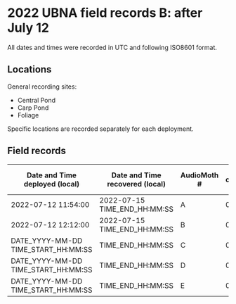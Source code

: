 # 2022 UBNA field records B: after July 12

All dates and times were recorded in UTC and following ISO8601 format.

## Locations

General recording sites:
- Central Pond
- Carp Pond
- Foliage

Specific locations are recorded separately for each deployment.


## Field records

Date and Time deployed (local) | Date and Time recovered (local) | AudioMoth # | SD card # | Site | Latitude | Longitude | Sampling rate (Hz) | Gain | Filter | Amplitude threshold | Battery start (V) | Battery end (V) | Deployer | Scribe | Uploader | Upload folder name | Notes
-----|-----|-----|-----|-----|-----|-----|-----|-----|-----|-----|-----|-----|-----|-----|-----|-----|-----
2022-07-12 11:54:00 | 2022-07-15 TIME_END_HH:MM:SS | A | 008 | Carp Pond | LAT_XX.XXXXXX | LON_XX.XXXXXX | SAMPLING_RATE | None | GAIN | AMP_THRESHOLD | (4.3) | VOLT_END | DEPLOY_PERSON | SCRIBE_PERSON | UPLOAD_PERSON | UPLOAD_FOLDER | NOTES
2022-07-12 12:12:00 | 2022-07-15 TIME_END_HH:MM:SS | B | 007 | Foliage | LAT_XX.XXXXXX | LON_XX.XXXXXX | SAMPLING_RATE | FILTER | GAIN | AMP_THRESHOLD | (4.3) | VOLT_END | DEPLOY_PERSON | SCRIBE_PERSON | UPLOAD_PERSON | UPLOAD_FOLDER | NOTES
DATE_YYYY-MM-DD TIME_START_HH:MM:SS | TIME_END_HH:MM:SS | C | 005 | LOCATION | LAT_XX.XXXXXX | LON_XX.XXXXXX | SAMPLING_RATE | FILTER | GAIN | AMP_THRESHOLD | 4.146 (4.2) | VOLT_END | DEPLOY_PERSON | SCRIBE_PERSON | UPLOAD_PERSON | UPLOAD_FOLDER | NOTES
DATE_YYYY-MM-DD  TIME_START_HH:MM:SS | TIME_END_HH:MM:SS | D | 006 | LOCATION | LAT_XX.XXXXXX | LON_XX.XXXXXX | SAMPLING_RATE | FILTER | GAIN | AMP_THRESHOLD | 4.138 (4.2) | VOLT_END | DEPLOY_PERSON | SCRIBE_PERSON | UPLOAD_PERSON | UPLOAD_FOLDER | NOTES
DATE_YYYY-MM-DD  TIME_START_HH:MM:SS | TIME_END_HH:MM:SS | E | 011 | LOCATION | LAT_XX.XXXXXX | LON_XX.XXXXXX | SAMPLING_RATE | FILTER | GAIN | AMP_THRESHOLD | 4.142 (4.3) | VOLT_END | DEPLOY_PERSON | SCRIBE_PERSON | UPLOAD_PERSON | UPLOAD_FOLDER | NOTES
 <!-- 
 =================================================================================
 ====== LINE BELOW TO COPY-PASTE:  FILL IN BEFORE AND AFTER DEPLOYMENT ===========
 =================================================================================
 DATE_YYYY-MM-DD | TIME_START_HH:MM:SS | TIME_END_HH:MM:SS | UNIT_NUM | SD_NUM | LOCATION | LAT_XX.XXXXXX | LON_XX.XXXXXX | SAMPLING_RATE | FILTER | GAIN | AMP_THRESHOLD | VOLT_START | VOLT_END | DEPLOY_PERSON | SCRIBE_PERSON | UPLOAD_PERSON | UPLOAD_FOLDER | NOTES
 =================================================================================
 -->

